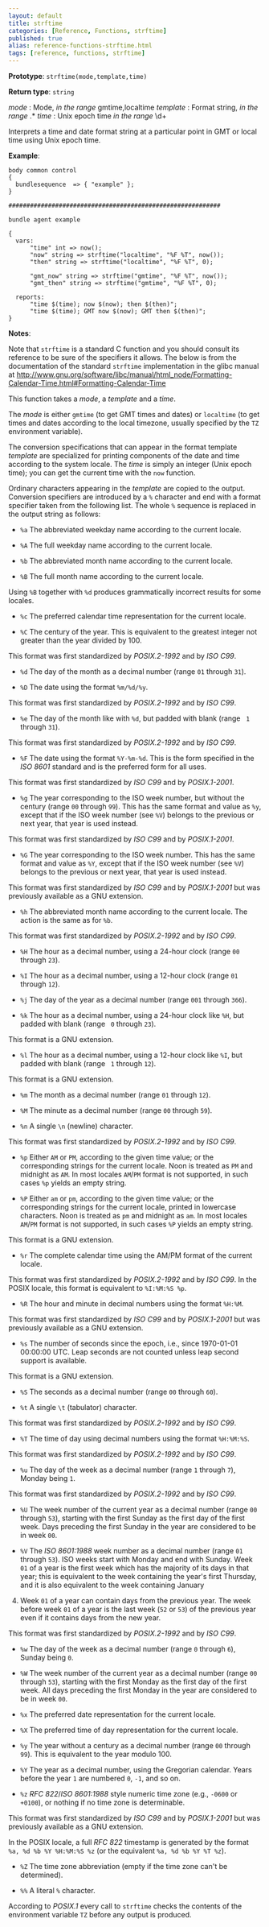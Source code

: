 ```yaml
---
layout: default
title: strftime
categories: [Reference, Functions, strftime]
published: true
alias: reference-functions-strftime.html
tags: [reference, functions, strftime]
---
```


**Prototype**: `strftime(mode,template,time)`

**Return type**: `string`

  
 *mode* : Mode, *in the range* gmtime,localtime
 *template* : Format string, *in the range* .\*
 *time* : Unix epoch time *in the range* \d+

Interprets a time and date format string at a particular point in GMT or local
time using Unix epoch time.

**Example**:
   

```cf3
body common control
{
  bundlesequence  => { "example" };
}

###########################################################

bundle agent example

{     
  vars:
      "time" int => now();
      "now" string => strftime("localtime", "%F %T", now());
      "then" string => strftime("localtime", "%F %T", 0);

      "gmt_now" string => strftime("gmtime", "%F %T", now());
      "gmt_then" string => strftime("gmtime", "%F %T", 0);

  reports:
      "time $(time); now $(now); then $(then)";
      "time $(time); GMT now $(now); GMT then $(then)";
}

```

**Notes**:  
   

Note that `strftime` is a standard C function and you should
consult its reference to be sure of the specifiers it allows.  The below
is from the documentation of the standard `strftime` implementation
in the glibc manual at
http://www.gnu.org/software/libc/manual/html_node/Formatting-Calendar-Time.html#Formatting-Calendar-Time

This function takes a *mode*, a *template* and a *time*.

The *mode* is either `gmtime` (to get GMT times and dates) or
`localtime` (to get times and dates according to the local
timezone, usually specified by the `TZ` environment variable).

The conversion specifications that can appear in the format template
*template* are specialized for printing components of the date and
time according to the system locale.  The *time* is simply an
integer (Unix epoch time); you can get the current time with the
`now` function.

Ordinary characters appearing in the *template* are copied to the
output.  Conversion specifiers are introduced by a `%` character
and end with a format specifier taken from the following list.  The
whole `%` sequence is replaced in the output string as follows:

* `%a`
The abbreviated weekday name according to the current locale.

* `%A`
The full weekday name according to the current locale.

* `%b`
The abbreviated month name according to the current locale.

* `%B`
The full month name according to the current locale.

Using `%B` together with `%d` produces grammatically
incorrect results for some locales.

* `%c`
The preferred calendar time representation for the current locale.

* `%C`
The century of the year.  This is equivalent to the greatest integer not
greater than the year divided by 100.

This format was first standardized by *POSIX.2-1992* and by *ISO C99*.

* `%d`
The day of the month as a decimal number (range `01` through `31`).

* `%D`
The date using the format `%m/%d/%y`.

This format was first standardized by *POSIX.2-1992* and by *ISO C99*.

* `%e`
The day of the month like with `%d`, but padded with blank (range
` 1` through `31`).

This format was first standardized by *POSIX.2-1992* and by *ISO C99*.

* `%F`
The date using the format `%Y-%m-%d`.  This is the form specified
in the *ISO 8601* standard and is the preferred form for all uses.

This format was first standardized by *ISO C99* and by *POSIX.1-2001*.

* `%g`
The year corresponding to the ISO week number, but without the century
(range `00` through `99`).  This has the same format and value
as `%y`, except that if the ISO week number (see `%V`) belongs
to the previous or next year, that year is used instead.

This format was first standardized by *ISO C99* and by *POSIX.1-2001*.

* `%G`
The year corresponding to the ISO week number.  This has the same format
and value as `%Y`, except that if the ISO week number (see
`%V`) belongs to the previous or next year, that year is used
instead.

This format was first standardized by *ISO C99* and by *POSIX.1-2001*
but was previously available as a GNU extension.

* `%h`
The abbreviated month name according to the current locale.  The action
is the same as for `%b`.

This format was first standardized by *POSIX.2-1992* and by *ISO C99*.

* `%H`
The hour as a decimal number, using a 24-hour clock (range `00` through
`23`).

* `%I`
The hour as a decimal number, using a 12-hour clock (range `01` through
`12`).

* `%j`
The day of the year as a decimal number (range `001` through `366`).

* `%k`
The hour as a decimal number, using a 24-hour clock like `%H`, but
padded with blank (range ` 0` through `23`).

This format is a GNU extension.

* `%l`
The hour as a decimal number, using a 12-hour clock like `%I`, but
padded with blank (range ` 1` through `12`).

This format is a GNU extension.

* `%m`
The month as a decimal number (range `01` through `12`).

* `%M`
The minute as a decimal number (range `00` through `59`).

* `%n`
A single `\n` (newline) character.

This format was first standardized by *POSIX.2-1992* and by *ISO C99*.

* `%p`
Either `AM` or `PM`, according to the given time value; or the
corresponding strings for the current locale.  Noon is treated as
`PM` and midnight as `AM`.  In most locales
`AM`/`PM` format is not supported, in such cases `%p`
yields an empty string.

* `%P`
Either `am` or `pm`, according to the given time value; or the
corresponding strings for the current locale, printed in lowercase
characters.  Noon is treated as `pm` and midnight as `am`.  In
most locales `AM`/`PM` format is not supported, in such cases
`%P` yields an empty string.

This format is a GNU extension.


* `%r`
The complete calendar time using the AM/PM format of the current locale.

This format was first standardized by *POSIX.2-1992* and by *ISO C99*.
In the POSIX locale, this format is equivalent to `%I:%M:%S %p`.

* `%R`
The hour and minute in decimal numbers using the format `%H:%M`.

This format was first standardized by *ISO C99* and by *POSIX.1-2001*
but was previously available as a GNU extension.

* `%s`
The number of seconds since the epoch, i.e., since 1970-01-01 00:00:00 UTC.
Leap seconds are not counted unless leap second support is available.

This format is a GNU extension.

* `%S`
The seconds as a decimal number (range `00` through `60`).

* `%t`
A single `\t` (tabulator) character.

This format was first standardized by *POSIX.2-1992* and by *ISO C99*.

* `%T`
The time of day using decimal numbers using the format `%H:%M:%S`.

This format was first standardized by *POSIX.2-1992* and by *ISO C99*.

* `%u`
The day of the week as a decimal number (range `1` through
`7`), Monday being `1`.

This format was first standardized by *POSIX.2-1992* and by *ISO C99*.

* `%U`
The week number of the current year as a decimal number (range `00`
through `53`), starting with the first Sunday as the first day of
the first week.  Days preceding the first Sunday in the year are
considered to be in week `00`.

* `%V`
The *ISO 8601:1988* week number as a decimal number (range `01`
through `53`).  ISO weeks start with Monday and end with Sunday.
Week `01` of a year is the first week which has the majority of its
days in that year; this is equivalent to the week containing the year's
first Thursday, and it is also equivalent to the week containing January
4.  Week `01` of a year can contain days from the previous year.
The week before week `01` of a year is the last week (`52` or
`53`) of the previous year even if it contains days from the new
year.

This format was first standardized by *POSIX.2-1992* and by *ISO C99*.

* `%w`
The day of the week as a decimal number (range `0` through
`6`), Sunday being `0`.

* `%W`
The week number of the current year as a decimal number (range `00`
through `53`), starting with the first Monday as the first day of
the first week.  All days preceding the first Monday in the year are
considered to be in week `00`.

* `%x`
The preferred date representation for the current locale.

* `%X`
The preferred time of day representation for the current locale.

* `%y`
The year without a century as a decimal number (range `00` through
`99`).  This is equivalent to the year modulo 100.

* `%Y`
The year as a decimal number, using the Gregorian calendar.  Years
before the year `1` are numbered `0`, `-1`, and so on.

* `%z`
*RFC 822*/*ISO 8601:1988* style numeric time zone (e.g.,
`-0600` or `+0100`), or nothing if no time zone is
determinable.

This format was first standardized by *ISO C99* and by *POSIX.1-2001*
but was previously available as a GNU extension.

In the POSIX locale, a full *RFC 822* timestamp is generated by the format
`%a, %d %b %Y %H:%M:%S %z` (or the equivalent
`%a, %d %b %Y %T %z`).

* `%Z`
The time zone abbreviation (empty if the time zone can't be determined).

* `%%`
A literal `%` character.

According to *POSIX.1* every call to `strftime` checks the contents
of the environment variable `TZ` before any output is produced.
